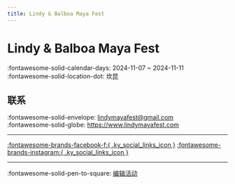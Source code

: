 ```yaml
---
title: Lindy & Balboa Maya Fest
---
```


# Lindy & Balboa Maya Fest 

:fontawesome-solid-calendar-days: 2024-11-07 ~ 2024-11-11  
:fontawesome-solid-location-dot: 坎昆  

## 联系

:fontawesome-solid-envelope: <lindymayafest@gmail.com>  
:fontawesome-solid-globe: <https://www.lindymayafest.com>  

---

 [:fontawesome-brands-facebook-f:{ .ky_social_links_icon }](https://www.facebook.com/lindymayafest) [:fontawesome-brands-instagram:{ .ky_social_links_icon }](https://instagram.com/lindymayafest)

---

:fontawesome-solid-pen-to-square: [编辑活动](https://github.com/swingdance/events/issues/new?assignees=&labels=update+event&projects=&template=03-update_entity.yml&title=Update%20Event%3A%202024%2Fes_MX%20%E2%80%A2%20Lindy%20%26%20Balboa%20Maya%20Fest&region=es_MX&year=2024&id=lindy-n-balboa-maya-fest-2024&name=Lindy%20%26%20Balboa%20Maya%20Fest&org_id=)
